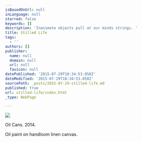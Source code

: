 ```yaml
---
isBasedOnUrl: null
inLanguage: null
starred: false
keywords: []
description: 'Inanimate objects pull at our minds strings. '
title: Stilled Life
tags:
  - ''
authors: []
publisher:
  name: null
  domain: null
  url: null
  favicon: null
datePublished: '2015-07-29T18:34:53.058Z'
dateModified: '2015-07-29T18:34:53.058Z'
sourcePath: _posts/2015-07-29-stilled-life.md
published: true
url: stilled-life/index.html
_type: WebPage

---
```

![](https://the-grid-user-content.s3-us-west-2.amazonaws.com/de0970e3-f639-452c-a815-bfbff4d746f4.jpg)

Oil Cans.  2014\.

Oil paint on handloom linen canvas.